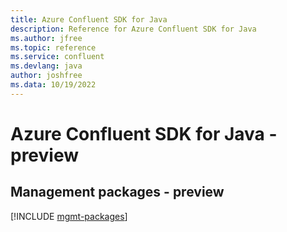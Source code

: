 ```yaml
---
title: Azure Confluent SDK for Java
description: Reference for Azure Confluent SDK for Java
ms.author: jfree
ms.topic: reference
ms.service: confluent
ms.devlang: java
author: joshfree
ms.data: 10/19/2022
---
```

# Azure Confluent SDK for Java - preview

## Management packages - preview
[!INCLUDE [mgmt-packages](confluent-mgmt-index.md)]